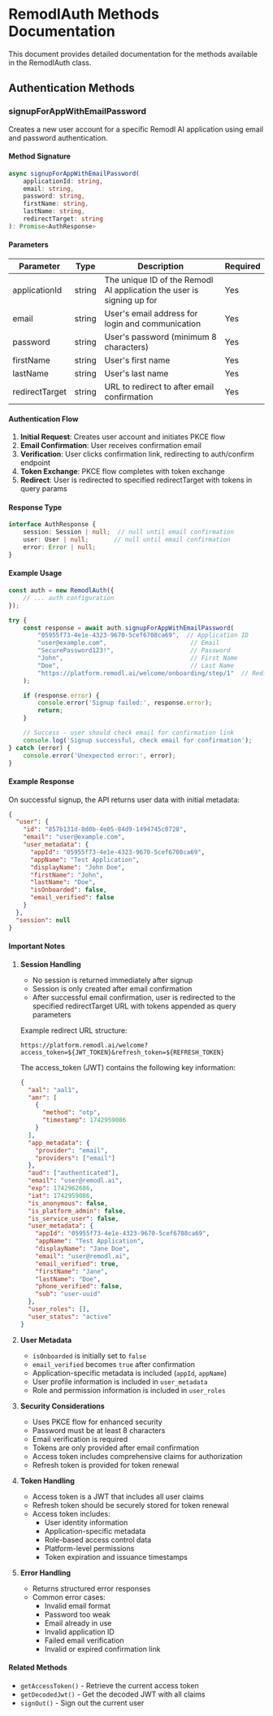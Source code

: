 # RemodlAuth Methods Documentation

This document provides detailed documentation for the methods available in the RemodlAuth class.

## Authentication Methods

### signupForAppWithEmailPassword

Creates a new user account for a specific Remodl AI application using email and password authentication.

#### Method Signature
```typescript
async signupForAppWithEmailPassword(
    applicationId: string,
    email: string,
    password: string,
    firstName: string,
    lastName: string,
    redirectTarget: string
): Promise<AuthResponse>
```

#### Parameters

| Parameter | Type | Description | Required |
|-----------|------|-------------|-----------|
| applicationId | string | The unique ID of the Remodl AI application the user is signing up for | Yes |
| email | string | User's email address for login and communication | Yes |
| password | string | User's password (minimum 8 characters) | Yes |
| firstName | string | User's first name | Yes |
| lastName | string | User's last name | Yes |
| redirectTarget | string | URL to redirect to after email confirmation | Yes |

#### Authentication Flow

1. **Initial Request**: Creates user account and initiates PKCE flow
2. **Email Confirmation**: User receives confirmation email
3. **Verification**: User clicks confirmation link, redirecting to auth/confirm endpoint
4. **Token Exchange**: PKCE flow completes with token exchange
5. **Redirect**: User is redirected to specified redirectTarget with tokens in query params

#### Response Type

```typescript
interface AuthResponse {
    session: Session | null;  // null until email confirmation
    user: User | null;       // null until email confirmation
    error: Error | null;
}
```

#### Example Usage

```typescript
const auth = new RemodlAuth({
    // ... auth configuration
});

try {
    const response = await auth.signupForAppWithEmailPassword(
        "05955f73-4e1e-4323-9670-5cef6708ca69",  // Application ID
        "user@example.com",                       // Email
        "SecurePassword123!",                     // Password
        "John",                                   // First Name
        "Doe",                                    // Last Name
        "https://platform.remodl.ai/welcome/onboarding/step/1"  // Redirect Target
    );

    if (response.error) {
        console.error('Signup failed:', response.error);
        return;
    }

    // Success - user should check email for confirmation link
    console.log('Signup successful, check email for confirmation');
} catch (error) {
    console.error('Unexpected error:', error);
}
```

#### Example Response

On successful signup, the API returns user data with initial metadata:

```json
{
  "user": {
    "id": "857b131d-8d0b-4e05-84d9-1494745c0728",
    "email": "user@example.com",
    "user_metadata": {
      "appId": "05955f73-4e1e-4323-9670-5cef6708ca69",
      "appName": "Test Application",
      "displayName": "John Doe",
      "firstName": "John",
      "lastName": "Doe",
      "isOnboarded": false,
      "email_verified": false
    }
  },
  "session": null
}
```

#### Important Notes

1. **Session Handling**
   - No session is returned immediately after signup
   - Session is only created after email confirmation
   - After successful email confirmation, user is redirected to the specified redirectTarget URL with tokens appended as query parameters
   
   Example redirect URL structure:
   ```
   https://platform.remodl.ai/welcome?access_token=${JWT_TOKEN}&refresh_token=${REFRESH_TOKEN}
   ```

   The access_token (JWT) contains the following key information:
   ```json
   {
     "aal": "aal1",
     "amr": [
       {
         "method": "otp",
         "timestamp": 1742959086
       }
     ],
     "app_metadata": {
       "provider": "email",
       "providers": ["email"]
     },
     "aud": ["authenticated"],
     "email": "user@remodl.ai",
     "exp": 1742962686,
     "iat": 1742959086,
     "is_anonymous": false,
     "is_platform_admin": false,
     "is_service_user": false,
     "user_metadata": {
       "appId": "05955f73-4e1e-4323-9670-5cef6708ca69",
       "appName": "Test Application",
       "displayName": "Jane Doe",
       "email": "user@remodl.ai",
       "email_verified": true,
       "firstName": "Jane",
       "lastName": "Doe",
       "phone_verified": false,
       "sub": "user-uuid"
     },
     "user_roles": [],
     "user_status": "active"
   }
   ```

2. **User Metadata**
   - `isOnboarded` is initially set to `false`
   - `email_verified` becomes `true` after confirmation
   - Application-specific metadata is included (`appId`, `appName`)
   - User profile information is included in `user_metadata`
   - Role and permission information is included in `user_roles`

3. **Security Considerations**
   - Uses PKCE flow for enhanced security
   - Password must be at least 8 characters
   - Email verification is required
   - Tokens are only provided after email confirmation
   - Access token includes comprehensive claims for authorization
   - Refresh token is provided for token renewal

4. **Token Handling**
   - Access token is a JWT that includes all user claims
   - Refresh token should be securely stored for token renewal
   - Access token includes:
     - User identity information
     - Application-specific metadata
     - Role-based access control data
     - Platform-level permissions
     - Token expiration and issuance timestamps

5. **Error Handling**
   - Returns structured error responses
   - Common error cases:
     - Invalid email format
     - Password too weak
     - Email already in use
     - Invalid application ID
     - Failed email verification
     - Invalid or expired confirmation link

#### Related Methods
- `getAccessToken()` - Retrieve the current access token
- `getDecodedJwt()` - Get the decoded JWT with all claims
- `signOut()` - Sign out the current user 